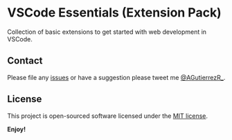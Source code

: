 # VSCode Essentials (Extension Pack)

Collection of basic extensions to get started with web development in VSCode.

## Contact

Please file any [issues](https://github.com/AGutierrezR/vscode-essentials) or have a suggestion please tweet me [@AGutierrezR_](https://twitter.com/AGutierrezr_).

## License

This project is open-sourced software licensed under the [MIT license](./LICENSE).

**Enjoy!**
